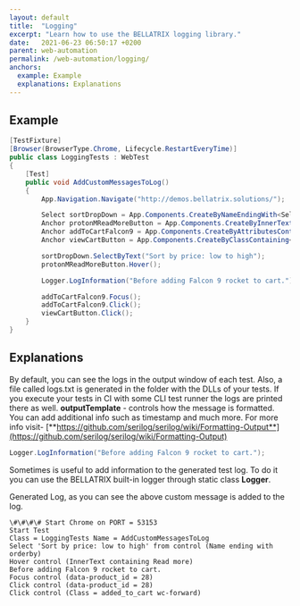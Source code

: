 ```yaml
---
layout: default
title:  "Logging"
excerpt: "Learn how to use the BELLATRIX logging library."
date:   2021-06-23 06:50:17 +0200
parent: web-automation
permalink: /web-automation/logging/
anchors:
  example: Example
  explanations: Explanations
---
```

Example
-------
```csharp
[TestFixture]
[Browser(BrowserType.Chrome, Lifecycle.RestartEveryTime)]
public class LoggingTests : WebTest
{
    [Test]
    public void AddCustomMessagesToLog()
    {
        App.Navigation.Navigate("http://demos.bellatrix.solutions/");

        Select sortDropDown = App.Components.CreateByNameEndingWith<Select>("orderby");
        Anchor protonMReadMoreButton = App.Components.CreateByInnerTextContaining<Anchor>("Read more");
        Anchor addToCartFalcon9 = App.Components.CreateByAttributesContaining<Anchor>("data-product_id", "28").ToBeClickable();
        Anchor viewCartButton = App.Components.CreateByClassContaining<Anchor>("added_to_cart wc-forward").ToBeClickable();

        sortDropDown.SelectByText("Sort by price: low to high");
        protonMReadMoreButton.Hover();

        Logger.LogInformation("Before adding Falcon 9 rocket to cart.");

        addToCartFalcon9.Focus();
        addToCartFalcon9.Click();
        viewCartButton.Click();
    }
}
```

Explanations
------------
By default, you can see the logs in the output window of each test. Also, a file called logs.txt is generated in the folder with the DLLs of your tests. If you execute your tests in CI with some CLI test runner the logs are printed there as well. **outputTemplate** - controls how the message is formatted. You can add additional info such as timestamp and much more. For more info visit- [**https://github.com/serilog/serilog/wiki/Formatting-Output**](https://github.com/serilog/serilog/wiki/Formatting-Output)
```csharp
Logger.LogInformation("Before adding Falcon 9 rocket to cart.");
```
Sometimes is useful to add information to the generated test log. To do it you can use the BELLATRIX built-in logger through static class **Logger**.

Generated Log, as you can see the above custom message is added to the log.

```
\#\#\#\# Start Chrome on PORT = 53153
Start Test
Class = LoggingTests Name = AddCustomMessagesToLog
Select 'Sort by price: low to high' from control (Name ending with orderby)
Hover control (InnerText containing Read more)
Before adding Falcon 9 rocket to cart.
Focus control (data-product_id = 28)
Click control (data-product_id = 28)
Click control (Class = added_to_cart wc-forward)
```